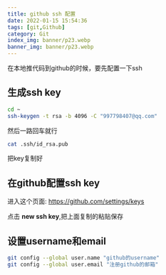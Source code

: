 ```yaml
---
title: github ssh 配置
date: 2022-01-15 15:54:36
tags: [git,Github]
category: Git
index_img: banner/p23.webp
banner_img: banner/p23.webp
---
```



 在本地推代码到github的时候，要先配置一下ssh

 <!--more-->

## 生成ssh key
```bash
cd ~
ssh-keygen -t rsa -b 4096 -C "997798407@qq.com"
```
然后一路回车就行
```bash
cat .ssh/id_rsa.pub
```
把key复制好

## 在github配置ssh key
进入这个页面: https://github.com/settings/keys

点击 **new ssh key**,把上面复制的粘贴保存


## 设置username和email
```bash
git config --global user.name "github的username"
git config --global user.email "注册github的邮箱"
```

